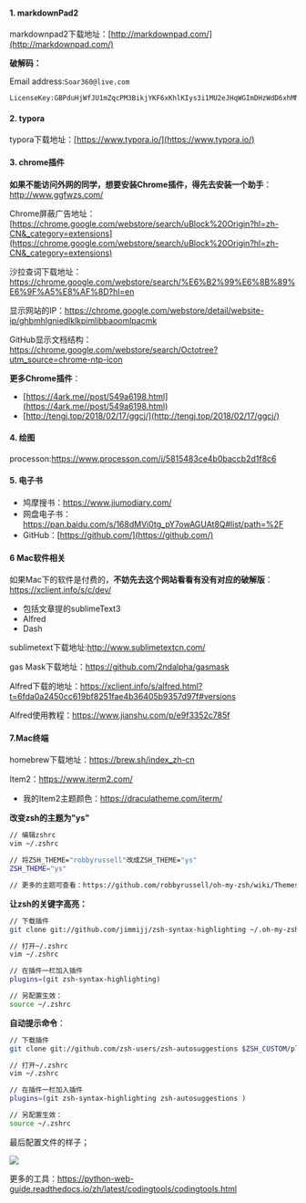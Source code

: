 #### 1. markdownPad2

markdownpad2下载地址：[http://markdownpad.com/](http://markdownpad.com/)



**破解码：**



Email address:` Soar360@live.com `



```
LicenseKey:GBPduHjWfJU1mZqcPM3BikjYKF6xKhlKIys3i1MU2eJHqWGImDHzWdD6xhMNLGVpbP2M5SN6bnxn2kSE8qHqNY5QaaRxmO3YSMHxlv2EYpjdwLcPwfeTG7kUdnhKE0vVy4RidP6Y2wZ0q74f47fzsZo45JE2hfQBFi2O9Jldjp1mW8HUpTtLA2a5/sQytXJUQl/QKO0jUQY4pa5CCx20sV1ClOTZtAGngSOJtIOFXK599sBr5aIEFyH0K7H4BoNMiiDMnxt1rD8Vb/ikJdhGMMQr0R4B+L3nWU97eaVPTRKfWGDE8/eAgKzpGwrQQoDh+nzX1xoVQ8NAuH+s4UcSeQ==  
```



#### 2. typora

typora下载地址：[https://www.typora.io/](https://www.typora.io/)



#### 3. chrome插件



**如果不能访问外网的同学，想要安装Chrome插件，得先去安装一个助手**：http://www.ggfwzs.com/



Chrome屏蔽广告地址：[https://chrome.google.com/webstore/search/uBlock%20Origin?hl=zh-CN&_category=extensions](https://chrome.google.com/webstore/search/uBlock%20Origin?hl=zh-CN&_category=extensions)

沙拉查词下载地址：https://chrome.google.com/webstore/search/%E6%B2%99%E6%8B%89%E6%9F%A5%E8%AF%8D?hl=en

显示网站的IP：https://chrome.google.com/webstore/detail/website-ip/ghbmhlgniedlklkpimlibbaoomlpacmk

GitHub显示文档结构：https://chrome.google.com/webstore/search/Octotree?utm_source=chrome-ntp-icon



**更多Chrome插件**：

- [https://4ark.me//post/549a6198.html](https://4ark.me//post/549a6198.html)
- [http://tengj.top/2018/02/17/ggcj/](http://tengj.top/2018/02/17/ggcj/)



#### 4. 绘图



processon:https://www.processon.com/i/5815483ce4b0baccb2d1f8c6



#### 5. 电子书



- 鸠摩搜书：https://www.jiumodiary.com/
- 网盘电子书：https://pan.baidu.com/s/168dMVi0tg_pY7owAGUAt8Q#list/path=%2F
- GitHub：[https://github.com/](https://github.com/)



#### 6 Mac软件相关

如果Mac下的软件是付费的，**不妨先去这个网站看看有没有对应的破解版**：https://xclient.info/s/c/dev/

- 包括文章提的sublimeText3
- Alfred
- Dash



sublimetext下载地址:http://www.sublimetextcn.com/



gas Mask下载地址：https://github.com/2ndalpha/gasmask



Alfred下载的地址：https://xclient.info/s/alfred.html?t=6fda0a2450cc619bf8251fae4b36405b9357d97f#versions



Alfred使用教程：https://www.jianshu.com/p/e9f3352c785f



#### 7.Mac终端



homebrew下载地址：https://brew.sh/index_zh-cn



Item2：https://www.iterm2.com/

- 我的Item2主题颜色：https://draculatheme.com/iterm/



**改变zsh的主题为"ys"**

```bash
// 编辑zshrc
vim ~/.zshrc

// 将ZSH_THEME="robbyrussell"改成ZSH_THEME="ys"
ZSH_THEME="ys"

// 更多的主题可查看：https://github.com/robbyrussell/oh-my-zsh/wiki/Themes
```



**让zsh的关键字高亮：**

```bash
// 下载插件
git clone git://github.com/jimmijj/zsh-syntax-highlighting ~/.oh-my-zsh/custom/plugins/zsh-syntax-highlighting

// 打开~/.zshrc
vim ~/.zshrc

// 在插件一栏加入插件
plugins=(git zsh-syntax-highlighting)

// 另配置生效：
source ~/.zshrc

```



**自动提示命令**：



```bash
// 下载插件
git clone git://github.com/zsh-users/zsh-autosuggestions $ZSH_CUSTOM/plugins/zsh-autosuggestions

// 打开~/.zshrc
vim ~/.zshrc

// 在插件一栏加入插件
plugins=(git zsh-syntax-highlighting zsh-autosuggestions )

// 另配置生效：
source ~/.zshrc
```



最后配置文件的样子；



![](https://ws2.sinaimg.cn/large/006tNc79ly1g2a9nkedynj313m0ei774.jpg)





更多的工具：https://python-web-guide.readthedocs.io/zh/latest/codingtools/codingtools.html

